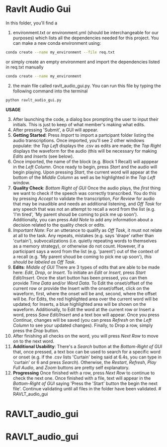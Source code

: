 # Ravlt Audio Gui

In this folder, you'll find a
1) environment.txt or environment.yml (should be interchangeable for our purposes) which lists all the dependencies needed for this project. You can make a new conda environment using:
```bash
conda create --name my_environment --file req.txt
```
or simply create an empty environment and import the dependencies listed in req.txt manually
```bash
conda create --name my_environment
```

2) the main file called ravlt_audio_gui.py. You can run this file by typing the following command into the terminal
```bash
python ravlt_audio_gui.py
```

**USAGE**

3) After launching the code, a dialog box prompting the user to input their initials. This is just to keep of what member's making what edits.
4) After pressing 'Submit', a GUI will appear.
5) **Getting Started**: Press *Import* to import a partcipant folder listing the audio transcriptions. Once imported, you'll see 2 other windows populate: the *Top Left* displays the .csv as edits are made; the *Top Right* displays the waveform for the audio (this will be necessary for making *Edits* and *Inserts* (see below).
6) Once imported, the name of the block (e.g. Block 1 Recall) will apppear in the *Left Column*. Once ready to begin, press *Start* and the audio will begin playing. Upon pressing *Start*, the current word will appear at the bottom of the *Middle Column* as well as be highlighted in the *Top Left* window.
7)  **Quality Check**: *Bottom Right of GUI* Once the audio plays, the *first* thing we want to check if the speech was correctly transcribed. You do this by pressing *Accept* to validate the transcription, *For Review* for audio that may be inaudible and needs an additional listening, and *Off Task* for any speech that was not an attempt to recall a word from the list (e.g. 'I'm tired', 'My parent shoud be coming to pick me up soon'). Additionally, you can press *Add Note* to add any information about a decision related to the quality check or edits.
8)  *Important Note*: For an utterance to qualify as *Off Task*, it must not relate at all to the task. Any repeats, mistakes (e.g. says 'drape' rather than 'curtain'), subvocalizations (i.e. quietly repeating words to themselves as a memory strategy), or otherwise do not count. However, if a participant says a word from the list (e.g. 'parent') out of the context of a recall (e.g. 'My parent shoud be coming to pick me up soon'), *this should be labeled as Off Task*.
9)  **Edits**: *Middle of GUI* There are 3 types of edits that are able to be made here: *Edit*, *Drop*, or *Insert*. To initiate an *Edit* or *Insert*, press *Start Edit/Insert*. Once the start button has been pressed, you can then provide *Time Data* and/or *Word Data*. To Edit the onset/offset of the current row or provide the Insert with the onset/offset, click on the waveform, first, where the onset will be and, second, where the offset will be. For Edits, the red highlighted area over the current word will be updated; for Inserts, a blue highlighted area will be shown on the waveform. Additionally, to Edit the word at the current row or Insert a word, press *Save Edit/Insert* and a text box will appear. Once you press *Continue*, changes will be saved (you can press *Refresh* on the *Left Column* to see your updated changes). Finally, to Drop a row, simply press the *Drop* button.
11)  After finishing all checks on the word, you will press *Next Row* to move on to the next word. 
12)  **Additional Usability**: There's a *Search* button at the *Bottom-Right of GUI* that, once pressed, a text box can be used to search for a specific word or onset (e.g. if the .csv lists 'Curtain' being said at 6.4s, you can type in 'curtain' or 6 and press *Search*). Otherwise, the *Restart*, *Refresh*, *Play Full Audio*, and *Zoom* buttons are pretty self explanatory.
13)  **Progressing** Once finished with a row, press *Next Row* to continue to check the next one. Once finished with a file, text will appear in the *Bottom-Right of GUI* saying 'Press the 'Start' button the begin the next file'. Continue validating until all files in the folder have been validated. # RAVLT_audio_gui
# RAVLT_audio_gui
# RAVLT_audio_gui
